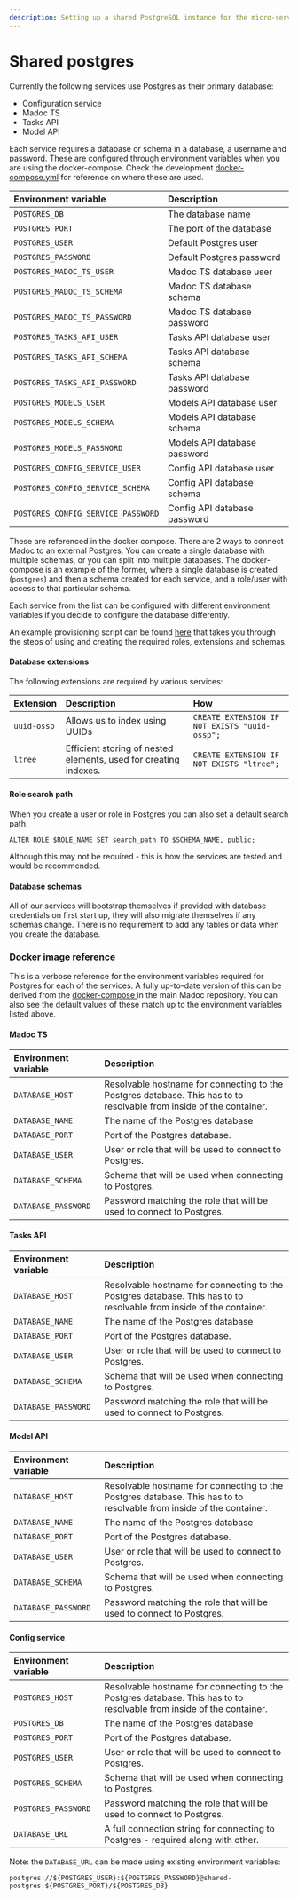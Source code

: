 ```yaml
---
description: Setting up a shared PostgreSQL instance for the micro-services.
---
```


# Shared postgres

Currently the following services use Postgres as their primary database:

* Configuration service
* Madoc TS
* Tasks API
* Model API

Each service requires a database or schema in a database, a username and password. These are configured through environment variables when you are using the docker-compose. Check the development [docker-compose.yml](https://github.com/digirati-co-uk/madoc-platform/blob/v2/docker-compose.yml) for reference on where these are used.

| Environment variable | Description |
| :--- | :--- |
| `POSTGRES_DB` | The database name |
| `POSTGRES_PORT` | The port of the database |
| `POSTGRES_USER` | Default Postgres user |
| `POSTGRES_PASSWORD` | Default Postgres password |
| `POSTGRES_MADOC_TS_USER` | Madoc TS database user |
| `POSTGRES_MADOC_TS_SCHEMA` | Madoc TS database schema |
| `POSTGRES_MADOC_TS_PASSWORD` | Madoc TS database password |
| `POSTGRES_TASKS_API_USER` | Tasks API database user |
| `POSTGRES_TASKS_API_SCHEMA` | Tasks API database schema |
| `POSTGRES_TASKS_API_PASSWORD` | Tasks API database password |
| `POSTGRES_MODELS_USER` | Models API database user |
| `POSTGRES_MODELS_SCHEMA` | Models API database schema |
| `POSTGRES_MODELS_PASSWORD` | Models API database password |
| `POSTGRES_CONFIG_SERVICE_USER` | Config API database user |
| `POSTGRES_CONFIG_SERVICE_SCHEMA` | Config API database schema |
| `POSTGRES_CONFIG_SERVICE_PASSWORD` | Config API database password |

These are referenced in the docker compose. There are 2 ways to connect Madoc to an external Postgres. You can create a single database with multiple schemas, or you can split into multiple databases. The docker-compose is an example of the former, where a single database is created \(`postgres`\) and then a schema created for each service, and a role/user with access to that particular schema.

Each service from the list can be configured with different environment variables if you decide to configure the database differently. 

An example provisioning script can be found [here](https://github.com/digirati-co-uk/madoc-platform/blob/v2/services/shared-postgres/entrypoint.sh) that takes you through the steps of using and creating the required roles, extensions and schemas.

#### Database extensions

The following extensions are required by various services:

| Extension | Description | How |
| :--- | :--- | :--- |
| `uuid-ossp` | Allows us to index using UUIDs | `CREATE EXTENSION IF NOT EXISTS "uuid-ossp";` |
| `ltree` | Efficient storing of nested elements, used for creating indexes. | `CREATE EXTENSION IF NOT EXISTS "ltree";` |

#### Role search path

When you create a user or role in Postgres you can also set a default search path. 

```text
ALTER ROLE $ROLE_NAME SET search_path TO $SCHEMA_NAME, public;
```

Although this may not be required - this is how the services are tested and would be recommended.

#### Database schemas

All of our services will bootstrap themselves if provided with database credentials on first start up, they will also migrate themselves if any schemas change. There is no requirement to add any tables or data when you create the database.

### Docker image reference

This is a verbose reference for the environment variables required for Postgres for each of the services. A fully up-to-date version of this can be derived from the [docker-compose ](https://github.com/digirati-co-uk/madoc-platform/blob/v2/docker-compose.yml)in the main Madoc repository. You can also see the default values of these match up to the environment variables listed above.

#### Madoc TS

| Environment variable | Description |
| :--- | :--- |
| `DATABASE_HOST` | Resolvable hostname for connecting to the Postgres database. This has to to resolvable from inside of the container. |
| `DATABASE_NAME` | The name of the Postgres database |
| `DATABASE_PORT` | Port of the Postgres database. |
| `DATABASE_USER` | User or role that will be used to connect to Postgres. |
| `DATABASE_SCHEMA` | Schema that will be used when connecting to Postgres. |
| `DATABASE_PASSWORD` | Password matching the role that will be used to connect to Postgres. |

#### Tasks API

| Environment variable | Description |
| :--- | :--- |
| `DATABASE_HOST` | Resolvable hostname for connecting to the Postgres database. This has to to resolvable from inside of the container. |
| `DATABASE_NAME` | The name of the Postgres database |
| `DATABASE_PORT` | Port of the Postgres database. |
| `DATABASE_USER` | User or role that will be used to connect to Postgres. |
| `DATABASE_SCHEMA` | Schema that will be used when connecting to Postgres. |
| `DATABASE_PASSWORD` | Password matching the role that will be used to connect to Postgres. |

#### Model API

| Environment variable | Description |
| :--- | :--- |
| `DATABASE_HOST` | Resolvable hostname for connecting to the Postgres database. This has to to resolvable from inside of the container. |
| `DATABASE_NAME` | The name of the Postgres database |
| `DATABASE_PORT` | Port of the Postgres database. |
| `DATABASE_USER` | User or role that will be used to connect to Postgres. |
| `DATABASE_SCHEMA` | Schema that will be used when connecting to Postgres. |
| `DATABASE_PASSWORD` | Password matching the role that will be used to connect to Postgres. |

#### Config service

| Environment variable | Description |
| :--- | :--- |
| `POSTGRES_HOST` | Resolvable hostname for connecting to the Postgres database. This has to to resolvable from inside of the container. |
| `POSTGRES_DB` | The name of the Postgres database |
| `POSTGRES_PORT` | Port of the Postgres database. |
| `POSTGRES_USER` | User or role that will be used to connect to Postgres. |
| `POSTGRES_SCHEMA` | Schema that will be used when connecting to Postgres. |
| `POSTGRES_PASSWORD` | Password matching the role that will be used to connect to Postgres. |
| `DATABASE_URL` | A full connection string for connecting to Postgres - required along with other. |

Note: the `DATABASE_URL` can be made using existing environment variables:

```text
postgres://${POSTGRES_USER}:${POSTGRES_PASSWORD}@shared-postgres:${POSTGRES_PORT}/${POSTGRES_DB}
```



